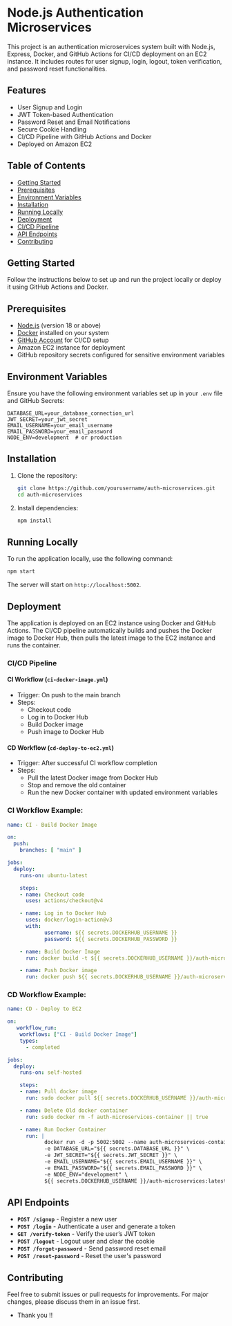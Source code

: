 
# Node.js Authentication Microservices

This project is an authentication microservices system built with Node.js, Express, Docker, and GitHub Actions for CI/CD deployment on an EC2 instance. It includes routes for user signup, login, logout, token verification, and password reset functionalities.

## Features

- User Signup and Login
- JWT Token-based Authentication
- Password Reset and Email Notifications
- Secure Cookie Handling
- CI/CD Pipeline with GitHub Actions and Docker
- Deployed on Amazon EC2

## Table of Contents

- [Getting Started](#getting-started)
- [Prerequisites](#prerequisites)
- [Environment Variables](#environment-variables)
- [Installation](#installation)
- [Running Locally](#running-locally)
- [Deployment](#deployment)
- [CI/CD Pipeline](#cicd-pipeline)
- [API Endpoints](#api-endpoints)
- [Contributing](#contributing)

## Getting Started

Follow the instructions below to set up and run the project locally or deploy it using GitHub Actions and Docker.

## Prerequisites

- [Node.js](https://nodejs.org/) (version 18 or above)
- [Docker](https://www.docker.com/) installed on your system
- [GitHub Account](https://github.com/) for CI/CD setup
- Amazon EC2 instance for deployment
- GitHub repository secrets configured for sensitive environment variables

## Environment Variables

Ensure you have the following environment variables set up in your `.env` file and GitHub Secrets:

```env
DATABASE_URL=your_database_connection_url
JWT_SECRET=your_jwt_secret
EMAIL_USERNAME=your_email_username
EMAIL_PASSWORD=your_email_password
NODE_ENV=development  # or production
```

## Installation

1. Clone the repository:

   ```bash
   git clone https://github.com/yourusername/auth-microservices.git
   cd auth-microservices
   ```

2. Install dependencies:

   ```bash
   npm install
   ```

## Running Locally

To run the application locally, use the following command:

```bash
npm start
```

The server will start on `http://localhost:5002`.

## Deployment

The application is deployed on an EC2 instance using Docker and GitHub Actions. The CI/CD pipeline automatically builds and pushes the Docker image to Docker Hub, then pulls the latest image to the EC2 instance and runs the container.

### CI/CD Pipeline

#### CI Workflow (`ci-docker-image.yml`)

- Trigger: On push to the main branch
- Steps:
  - Checkout code
  - Log in to Docker Hub
  - Build Docker image
  - Push image to Docker Hub

#### CD Workflow (`cd-deploy-to-ec2.yml`)

- Trigger: After successful CI workflow completion
- Steps:
  - Pull the latest Docker image from Docker Hub
  - Stop and remove the old container
  - Run the new Docker container with updated environment variables

### CI Workflow Example:

```yaml
name: CI - Build Docker Image

on:
  push:
    branches: [ "main" ]

jobs:
  deploy:
    runs-on: ubuntu-latest

    steps:
    - name: Checkout code
      uses: actions/checkout@v4

    - name: Log in to Docker Hub
      uses: docker/login-action@v3
      with:
            username: ${{ secrets.DOCKERHUB_USERNAME }}
            password: ${{ secrets.DOCKERHUB_PASSWORD }}

    - name: Build Docker Image
      run: docker build -t ${{ secrets.DOCKERHUB_USERNAME }}/auth-microservices:latest .

    - name: Push Docker image
      run: docker push ${{ secrets.DOCKERHUB_USERNAME }}/auth-microservices:latest
```

### CD Workflow Example:

```yaml
name: CD - Deploy to EC2

on:
   workflow_run:
    workflows: ["CI - Build Docker Image"]
    types:
      - completed

jobs:
  deploy:
    runs-on: self-hosted

    steps:
    - name: Pull docker image
      run: sudo docker pull ${{ secrets.DOCKERHUB_USERNAME }}/auth-microservices:latest

    - name: Delete Old docker container
      run: sudo docker rm -f auth-microservices-container || true

    - name: Run Docker Container
      run: |
            docker run -d -p 5002:5002 --name auth-microservices-container \
            -e DATABASE_URL="${{ secrets.DATABASE_URL }}" \
            -e JWT_SECRET="${{ secrets.JWT_SECRET }}" \
            -e EMAIL_USERNAME="${{ secrets.EMAIL_USERNAME }}" \
            -e EMAIL_PASSWORD="${{ secrets.EMAIL_PASSWORD }}" \
            -e NODE_ENV="development" \
            ${{ secrets.DOCKERHUB_USERNAME }}/auth-microservices:latest
```

## API Endpoints

- **`POST /signup`** - Register a new user
- **`POST /login`** - Authenticate a user and generate a token
- **`GET /verify-token`** - Verify the user’s JWT token
- **`POST /logout`** - Logout user and clear the cookie
- **`POST /forgot-password`** - Send password reset email
- **`POST /reset-password`** - Reset the user's password

## Contributing

Feel free to submit issues or pull requests for improvements. For major changes, please discuss them in an issue first.

- Thank you !!
